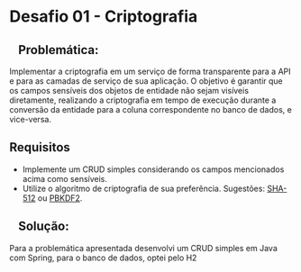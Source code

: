 ﻿# Desafio 01 - Criptografia

## ` ` Problemática:
Implementar a criptografia em um serviço de forma transparente para a API e para as camadas de serviço de sua aplicação. O objetivo é garantir que os campos sensíveis dos objetos de entidade não sejam visíveis diretamente, realizando a criptografia em tempo de execução durante a conversão da entidade para a coluna correspondente no banco de dados, e vice-versa.

## Requisitos

- Implemente um CRUD simples considerando os campos mencionados acima como sensíveis.
- Utilize o algoritmo de criptografia de sua preferência. Sugestões: [SHA-512](https://en.wikipedia.org/wiki/SHA-2) ou
  [PBKDF2](https://en.wikipedia.org/wiki/PBKDF2).

## ` ` Solução:
Para a problemática apresentada desenvolvi um CRUD simples em Java com Spring, para o
banco de dados, optei pelo H2
